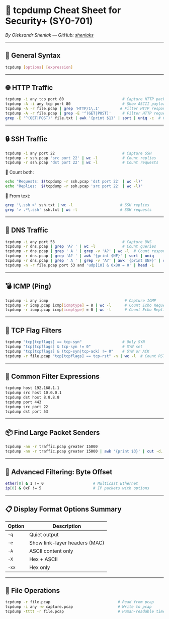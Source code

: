 # 📡 tcpdump Cheat Sheet for Security+ (SY0-701)

_By Oleksandr Sheniak — GitHub: [sheniaks](https://github.com/sheniaks)_

---

## 🔧 General Syntax
```bash
tcpdump [options] [expression]
```

---

## 🌐 HTTP Traffic

```bash
tcpdump -i any tcp port 80                          # Capture HTTP packets
tcpdump -A -i any tcp port 80                       # Show ASCII payload
tcpdump -A -r file.pcap | grep 'HTTP/1\.1'         # Filter HTTP responses
tcpdump -A -r file.pcap | grep -E '^(GET|POST)'     # Filter HTTP requests
grep -E '^(GET|POST)' file.txt | awk '{print $1}' | sort | uniq -c  # Count methods
```

---

## 🔒 SSH Traffic

```bash
tcpdump -i any port 22                              # Capture SSH
tcpdump -r ssh.pcap 'src port 22' | wc -l           # Count replies
tcpdump -r ssh.pcap 'dst port 22' | wc -l           # Count requests
```

🧮 Count both:
```bash
echo "Requests: $(tcpdump -r ssh.pcap 'dst port 22' | wc -l)"
echo "Replies:  $(tcpdump -r ssh.pcap 'src port 22' | wc -l)"
```

📝 From text:
```bash
grep '\.ssh >' ssh.txt | wc -l                     # SSH replies
grep '> .*\.ssh' ssh.txt | wc -l                   # SSH requests
```

---

## 📨 DNS Traffic

```bash
tcpdump -i any port 53                              # Capture DNS
tcpdump -r dns.pcap | grep 'A? ' | wc -l            # Count queries
tcpdump -r dns.pcap | grep ' A ' | grep -v 'A?' | wc -l  # Count responses
tcpdump -r dns.pcap | grep 'A? ' | awk '{print $NF}' | sort | uniq     # Domains
tcpdump -r dns.pcap | grep ' A ' | grep -v 'A?' | awk '{print $NF}' | sort | uniq  # Resolved IPs
tcpdump -n -r file.pcap port 53 and 'udp[10] & 0x80 = 0' | head -1      # First DNS query
```

---

## 💣 ICMP (Ping)

```bash
tcpdump -i any icmp                                  # Capture ICMP
tcpdump -r icmp.pcap icmp[icmptype] = 8 | wc -l      # Count Echo Requests
tcpdump -r icmp.pcap icmp[icmptype] = 0 | wc -l      # Count Echo Replies
```

---

## 🚩 TCP Flag Filters

```bash
tcpdump "tcp[tcpflags] == tcp-syn"                  # Only SYN
tcpdump "tcp[tcpflags] & tcp-syn != 0"              # SYN set
tcpdump "tcp[tcpflags] & (tcp-syn|tcp-ack) != 0"    # SYN or ACK
tcpdump -r file.pcap "tcp[tcpflags] == tcp-rst" -n | wc -l  # Count RST
```

---

## 🎯 Common Filter Expressions

```bash
tcpdump host 192.168.1.1
tcpdump src host 10.0.0.1
tcpdump dst host 8.8.8.8
tcpdump port 443
tcpdump src port 22
tcpdump dst port 53
```

---

## 📦 Find Large Packet Senders

```bash
tcpdump -nn -r traffic.pcap greater 15000
tcpdump -nn -r traffic.pcap greater 15000 | awk '{print $3}' | cut -d. -f1-4 | sort | uniq -c
```

---

## 🧬 Advanced Filtering: Byte Offset

```bash
ether[0] & 1 != 0                      # Multicast Ethernet
ip[0] & 0xF != 5                       # IP packets with options
```

---

## 📋 Display Format Options Summary

| Option    | Description                      |
|-----------|----------------------------------|
| `-q`      | Quiet output                     |
| `-e`      | Show link-layer headers (MAC)    |
| `-A`      | ASCII content only               |
| `-X`      | Hex + ASCII                      |
| `-xx`     | Hex only                         |

---

## 🧾 File Operations

```bash
tcpdump -r file.pcap                              # Read from pcap
tcpdump -i any -w capture.pcap                    # Write to pcap
tcpdump -tttt -r file.pcap                        # Human-readable timestamps
```
